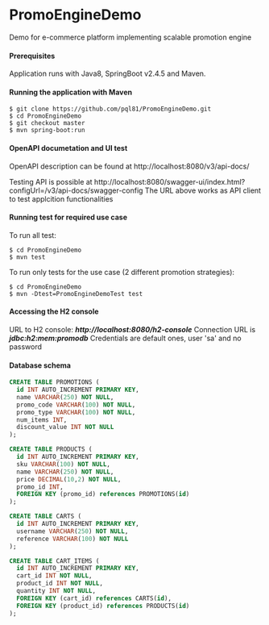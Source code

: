 # PromoEngineDemo
Demo for e-commerce platform implementing scalable promotion engine

#### Prerequisites

Application runs with Java8, SpringBoot v2.4.5 and Maven.

#### Running the application with Maven

```shell
$ git clone https://github.com/pql81/PromoEngineDemo.git
$ cd PromoEngineDemo
$ git checkout master
$ mvn spring-boot:run
```

#### OpenAPI documetation and UI test

OpenAPI description can be found at http://localhost:8080/v3/api-docs/

Testing API is possible at http://localhost:8080/swagger-ui/index.html?configUrl=/v3/api-docs/swagger-config
The URL above works as API client to test applcition functionalities

#### Running test for required use case

To run all test:
```shell
$ cd PromoEngineDemo
$ mvn test
```

To run only tests for the use case (2 different promotion strategies):
```shell
$ cd PromoEngineDemo
$ mvn -Dtest=PromoEngineDemoTest test
```

#### Accessing the H2 console

URL to H2 console: ***http://localhost:8080/h2-console***
Connection URL is ***jdbc:h2:mem:promodb***
Credentials are default ones, user 'sa' and no password

#### Database schema

```sql
CREATE TABLE PROMOTIONS (
  id INT AUTO_INCREMENT PRIMARY KEY,
  name VARCHAR(250) NOT NULL,
  promo_code VARCHAR(100) NOT NULL,
  promo_type VARCHAR(100) NOT NULL,
  num_items INT,
  discount_value INT NOT NULL
);

CREATE TABLE PRODUCTS (
  id INT AUTO_INCREMENT PRIMARY KEY,
  sku VARCHAR(100) NOT NULL,
  name VARCHAR(250) NOT NULL,
  price DECIMAL(10,2) NOT NULL,
  promo_id INT,
  FOREIGN KEY (promo_id) references PROMOTIONS(id)
);

CREATE TABLE CARTS (
  id INT AUTO_INCREMENT PRIMARY KEY,
  username VARCHAR(250) NOT NULL,
  reference VARCHAR(100) NOT NULL
);

CREATE TABLE CART_ITEMS (
  id INT AUTO_INCREMENT PRIMARY KEY,
  cart_id INT NOT NULL,
  product_id INT NOT NULL,
  quantity INT NOT NULL,
  FOREIGN KEY (cart_id) references CARTS(id),
  FOREIGN KEY (product_id) references PRODUCTS(id)
);
```
